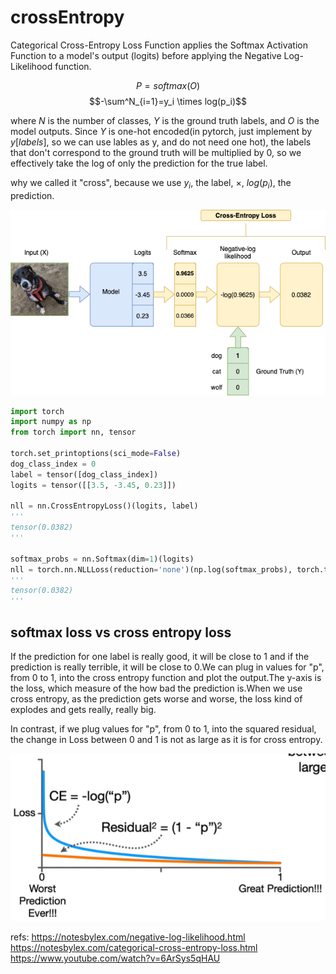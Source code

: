 # crossEntropy

Categorical Cross-Entropy Loss Function applies the Softmax Activation Function to a model's output (logits) before applying the Negative Log-Likelihood function.

$$ P = softmax(O)$$
$$-\sum^N_{i=1}=y_i \times log(p_i)$$

where $N$ is the number of classes, $Y$ is the ground truth labels, and $O$ is the model outputs. Since $Y$ is one-hot encoded(in pytorch, just implement by $y[labels]$, so we can use lables as y, and do not need one hot), the labels that don't correspond to the ground truth will be multiplied by 0, so we effectively take the log of only the prediction for the true label.

why we called it "cross", because we use $y_i$, the label, $\times$, $log(p_i)$, the prediction.



![](./crossEntropy/1.png)

```python
import torch
import numpy as np
from torch import nn, tensor

torch.set_printoptions(sci_mode=False)
dog_class_index = 0
label = tensor([dog_class_index])
logits = tensor([[3.5, -3.45, 0.23]])

nll = nn.CrossEntropyLoss()(logits, label)
'''
tensor(0.0382)
'''

softmax_probs = nn.Softmax(dim=1)(logits)
nll = torch.nn.NLLLoss(reduction='none')(np.log(softmax_probs), torch.tensor([0]))
'''
tensor(0.0382)
'''
```


## softmax loss vs cross entropy loss
If the prediction for one label is really good, it will be close to 1 and if the prediction is really terrible, it will be close to 0.We can plug in values for "p", from 0 to 1, into the cross entropy function and plot the output.The y-axis is the loss, which measure of the how bad the prediction is.When we use cross entropy, as the prediction gets worse and worse, the loss kind of explodes and gets really, really big.

In contrast, if we plug values for "p", from 0 to 1, into the squared residual, the change in Loss between 0 and 1 is not as large as it is for cross entropy.

![](./crossEntropy/2.png)


refs:
https://notesbylex.com/negative-log-likelihood.html
https://notesbylex.com/categorical-cross-entropy-loss.html
https://www.youtube.com/watch?v=6ArSys5qHAU
